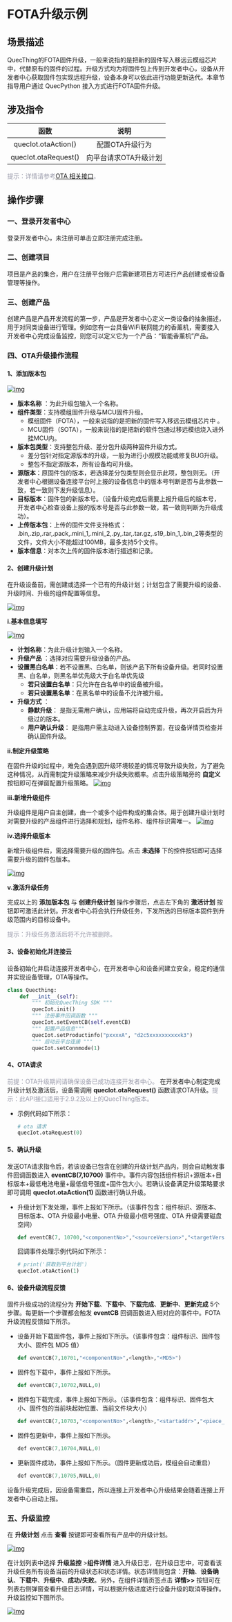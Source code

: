 # FOTA升级示例


## __场景描述__
QuecThing的FOTA固件升级，一般来说指的是把新的固件写入移远云模组芯片中，代替原有的固件的过程。升级方式均为将固件包上传到开发者中心，设备从开发者中心获取固件包实现远程升级，设备本身可以依此进行功能更新迭代。本章节指导用户通过 QuecPython 接入方式进行FOTA固件升级。



## __涉及指令__

| 函数 | 说明  |
|:--------:| :-------------:|
| quecIot.otaAction() |配置OTA升级行为 |
| quecIot.otaRequest()|向平台请求OTA升级计划 |

<font color=#999AAA >提示：详情请参考[OTA 相关接口](/deviceDevelop/wifi/QuecPython/api/wifi-quecpython-api-04.md)。</font>
	
## __操作步骤__
### __一、登录开发者中心__
登录<a :href="toDevelopCenter()" target="_blank">开发者中心</a>，未注册可单击<a :href="toDevelopCenter('registerType')" target="_blank">立即注册</a>完成注册。
### __二、创建项目__
项目是产品的集合，用户在注册平台账户后需新建项目方可进行产品创建或者设备管理等操作。
### __三、创建产品__
创建产品是产品开发流程的第一步，产品是开发者中心定义一类设备的抽象描述，用于对同类设备进行管理。例如您有一台具备WiFi联网能力的香薰机，需要接入开发者中心完成设备监控，则您可以定义它为一个产品：“智能香薰机”产品。	

### __四、OTA升级操作流程__
#### **1、添加版本包**

<a data-fancybox title="img" href="/deviceDevelop/wifi/QuecPython/resource/OTA/FOTA/03-1-1.png">![img](/deviceDevelop/wifi/QuecPython/resource/OTA/FOTA/03-1-1.png)</a>
 

* __版本名称__ ：为此升级包输入一个名称。
* __组件类型__：支持模组固件升级与MCU固件升级。
	* 模组固件（FOTA），一般来说指的是把新的固件写入移远云模组芯片中 。
	* MCU固件（SOTA），一般来说指的是把新的软件包通过移远模组烧入进外挂MCU内。
* __版本包类型__：支持整包升级、差分包升级两种固件升级方式。
	* 差分包针对指定源版本的升级，一般为进行小规模功能或修复BUG升级。
	* 整包不指定源版本，所有设备均可升级。
* __源版本__：原固件包的版本，若选择差分包类型则会显示此项，整包则无。（开发者中心根据设备连接平台时上报的设备信息中的版本号判断是否与此参数一致，若一致则下发升级信息）。
* __目标版本__：固件包的新版本号。（设备升级完成后需要上报升级后的版本号，开发者中心检查设备上报的版本号是否与此参数一致，若一致则判断为升级成功）。
* __上传版本包__：上传的固件文件支持格式：
.bin,.zip,.rar,.pack,.mini_1,.mini_2,.py,.tar,.tar.gz,.s19,.bin_1,.bin_2等类型的文件，文件大小不能超过100MB，最多支持5个文件。
* __版本信息__：对本次上传的固件版本进行描述和记录。



#### **2、创建升级计划**

在升级设备前，需创建或选择一个已有的升级计划；计划包含了需要升级的设备、升级时间、升级的组件配置等信息。

<a data-fancybox title="img" href="/deviceDevelop/wifi/QuecPython/resource/OTA/FOTA/03-1-2.png">![img](/deviceDevelop/wifi/QuecPython/resource/OTA/FOTA/03-1-2.png)</a>

__i.基本信息填写__

<a data-fancybox title="img" href="/deviceDevelop/wifi/QuecPython/resource/OTA/FOTA/03-1-3.png">![img](/deviceDevelop/wifi/QuecPython/resource/OTA/FOTA/03-1-3.png)</a>


* __计划名称__：为此升级计划输入一个名称。
* __升级产品__ ：选择对应需要升级设备的产品。
* __设置黑白名单__：若不设置黑、白名单，则该产品下所有设备升级。若同时设置黑、白名单，则黑名单优先级大于白名单优先级
	* __若只设置白名单__：只允许在白名单中的设备被升级。
	* __若只设置黑名单__：在黑名单中的设备不允许被升级。
* __升级方式__ ：
	* __静默升级__： 是指无需用户确认，应用端将自动完成升级，再次开启后为升级过的版本。
	* __用户确认升级__： 是指用户需主动进入设备控制界面，在设备详情页检查并确认固件升级。

__ii.制定升级策略__

在固件升级的过程中，难免会遇到因升级环境较差的情况导致升级失败，为了避免这种情况，从而需制定升级策略来减少升级失败概率。点击升级策略旁的 __自定义__ 按钮即可在弹窗配置升级策略。
<a data-fancybox title="img" href="/deviceDevelop/wifi/QuecPython/resource/OTA/FOTA/03-1-4.png">![img](/deviceDevelop/wifi/QuecPython/resource/OTA/FOTA/03-1-4.png)</a>



__iii.新增升级组件__

升级组件是用户自主创建，由一个或多个组件构成的集合体。用于创建升级计划时对需要升级的产品组件进行选择和规划，组件名称、组件标识需唯一。
<a data-fancybox title="img" href="/deviceDevelop/wifi/QuecPython/resource/OTA/FOTA/03-1-5.png">![img](/deviceDevelop/wifi/QuecPython/resource/OTA/FOTA/03-1-5.png)</a>

__iv.选择升级版本__

新增升级组件后，需选择需要升级的固件包。点击 __未选择__ 下的控件按钮即可选择需要升级的固件包版本。

<a data-fancybox title="img" href="/deviceDevelop/wifi/QuecPython/resource/OTA/FOTA/03-1-6.png">![img](/deviceDevelop/wifi/QuecPython/resource/OTA/FOTA/03-1-6.png)</a>

__v.激活升级任务__

完成以上的 __添加版本包__ 与 __创建升级计划__ 操作步骤后，点击左下角的 __激活计划__ 按钮即可激活此计划。开发者中心将会执行升级任务，下发所选的目标版本固件到升级范围内的目标设备中。

<font color=#999AAA >提示：升级任务激活后将不允许被删除。</font>

#### __3、设备初始化并连接云__
设备初始化并启动连接开发者中心，在开发者中心和设备间建立安全，稳定的通信并实现设备管理，OTA等操作。 

```py
class Quecthing:
    def __init__(self):
        """ 初始化QuecThing SDK """
        quecIot.init()
        """ 注册事件回调函数 """
        quecIot.setEventCB(self.eventCB)
        """ 配置产品信息"""
        quecIot.setProductinfo("pxxxxA", "d2c5xxxxxxxxxxk3")
        """ 启动云平台连接 """
        quecIot.setConnmode(1)
```



#### __4、OTA请求__
<font color=#999AAA >前提：OTA升级期间请确保设备已成功连接开发者中心。</font>
在开发者中心制定完成升级计划及激活后，设备需调用 __quecIot.otaRequest()__ 函数请求OTA升级。<font color=#999AAA >提示：此API接口适用于2.9.2及以上的QuecThing版本。</font>
* 示例代码如下所示：
	```py
	# ota 请求
	quecIot.otaRequest(0)
	```


#### __5、确认升级__

发送OTA请求指令后，若该设备已包含在创建的升级计划产品内，则会自动触发事件回调函数进入 __eventCB(7,10700)__ 事件中。事件内容包括组件标识+源版本+目标版本+最低电池电量+最低信号强度+固件包大小。若确认设备满足升级策略要求即可调用 __quecIot.otaAction(1)__ 函数进行确认升级。

* 升级计划下发处理，事件上报如下所示。（该事件包含：组件标识、源版本、目标版本、OTA 升级最小电量、OTA 升级最小信号强度、OTA 升级需要磁盘空间）

	```py
	def eventCB(7, 10700,"<componentNo>","<sourceVersion>","<targetVersion>",<batteryLimit>,<minSignalIntensity>,<useSpace>,len)
	```
	回调事件处理示例代码如下所示：
	```py
	# print('获取到平台计划')
	quecIot.otaAction(1)
	```


#### __6、设备升级流程反馈__

固件升级成功的流程分为 __开始下载__、__下载中__、__下载完成__、__更新中__、__更新完成__ 5个步骤。每更新一个步骤都会触发 __eventCB__ 回调函数进入相对应的事件中。FOTA升级流程反馈如下所示。

* 设备开始下载固件包，事件上报如下所示。（该事件包含：组件标识、固件包大小、固件包 MD5 值）

	```py
	def eventCB(7,10701,"<componentNo>",<length>,"<MD5>")
	```
* 固件包下载中，事件上报如下所示。

	```py	
	def eventCB(7,10702,NULL,0)
	```	
* 固件包下载完成，事件上报如下所示。（该事件包含：组件标识、固件包大小、固件包的当前块起始位置、当前文件块大小）
	```py
	def eventCB(7,10703,"<componentNo>",<length>,"<startaddr>","<piece_length>")
	```
* 固件包更新中，事件上报如下所示。

	```c
	def eventCB(7,10704,NULL,0)
	```	
* 更新固件成功，事件上报如下所示。（固件更新成功后，模组会自动重启）

	```c
	def eventCB(7,10705,NULL,0)
	```	
	
设备升级完成后，因设备需重启，所以连接上开发者中心升级结果会随着连接上开发者中心自动上报。




### __五、升级监控__

在 __升级计划__  点击 __查看__ 按键即可查看所有产品中的升级计划。

<a data-fancybox title="img" href="/deviceDevelop/wifi/QuecPython/resource/OTA/FOTA/03-1-7.png">![img](/deviceDevelop/wifi/QuecPython/resource/OTA/FOTA/03-1-7.png)</a>



在计划列表中选择 __升级监控__ >__组件详情__ 进入升级日志，在升级日志中，可查看该升级任务所有设备当前的升级状态和状态详情。状态详情则包含：__开始__、__设备确认__、__下载中__、__升级中__、__成功/失败__。另外，在组件详情页签点击 __详情>>__ 按钮可在列表右侧弹窗查看升级日志详情，可以根据升级进度进行设备升级的取消等操作。升级监控如下图所示。

<a data-fancybox title="img" href="/deviceDevelop/wifi/QuecPython/resource/OTA/FOTA/03-1-8.png">![img](/deviceDevelop/wifi/QuecPython/resource/OTA/FOTA/03-1-8.png)</a>


 
